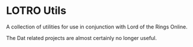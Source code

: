 # LOTRO Utils

A collection of utilities for use in conjunction with Lord of the Rings Online.

The Dat related projects are almost certainly no longer useful.